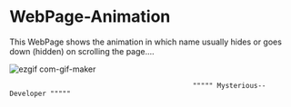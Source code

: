 # WebPage-Animation

This WebPage shows the animation in which name usually hides or goes down (hidden) on scrolling the page....




![ezgif com-gif-maker](https://user-images.githubusercontent.com/68477862/116157542-c87bcc00-a70a-11eb-8796-9552d962feb2.gif)







                                                 """"" Mysterious-- Developer """""
